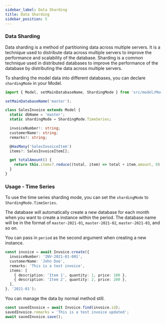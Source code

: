 ```yaml
---
sidebar_label: Data Sharding
title: Data Sharding
sidebar_position: 5
---
```


### Data Sharding

Data sharding is a method of partitioning data across multiple servers. It is a technique used to distribute data across multiple servers to improve the performance and scalability of the database. Sharding is a common technique used in distributed databases to improve the performance of the database by distributing the data across multiple servers.

To sharding the model data into different databases, you can declare `shardingMode` in your Model.

```ts
import { Model, setMainDatabaseName, ShardingMode } from 'src/model/Model';

setMainDatabaseName('master');

class SalesInvoice extends Model {
  static dbName = 'master';
  static shardingMode = ShardingMode.TimeSeries;

  invoiceNumber!: string;
  customerName!: string;
  remarks?: string;

  @HasMany('SalesInvoiceItem')
  items?: SalesInvoiceItem[];

  get totalAmount() {
    return this.items?.reduce((total, item) => total + item.amount, 0) ?? 0;
  }
}
```

### Usage - Time Series

To use the time series sharding mode, you can set the `shardingMode` to `ShardingMode.TimeSeries`.

The database will automatically create a new database for each month when you want to create a instance within the period. The database name will be in the format of `master-2021-01`, `master-2021-02`, `master-2021-03`, and so on.

You can pass in `period` as the second argument when creating a new instance.
```ts
const invoice = await Invoice.create({
  invoiceNumber: 'INV-2021-01-001',
  customerName: 'John Doe',
  remarks: 'This is a test invoice',
  items: [
    { description: 'Item 1', quantity: 1, price: 100 },
    { description: 'Item 2', quantity: 2, price: 200 },
  ],
}, '2021-01');
```

You can manage the data by normal method still.
```ts
const savedInvoice = await Invoice.find(invoice.id);
savedInvoice.remarks = 'This is a test invoice updated';
await savedInvoice.save();
```

